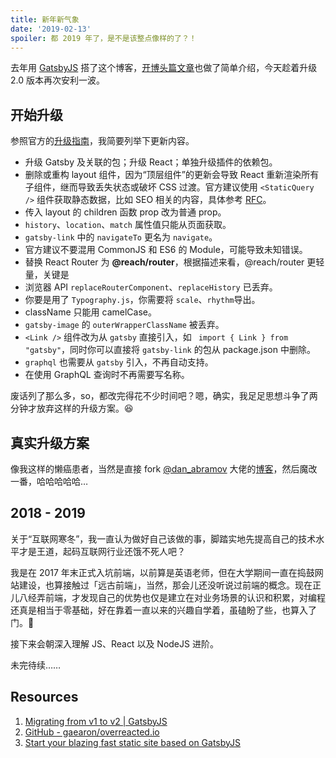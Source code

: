 ```yaml
---
title: 新年新气象
date: '2019-02-13'
spoiler: 都 2019 年了，是不是该整点像样的了？！
---
```


去年用 [GatsbyJS](https://www.gatsbyjs.org/) 搭了这个博客，[开博头篇文章](/site-is-alive)也做了简单介绍，今天趁着升级 2.0 版本再次安利一波。

## 开始升级

参照官方的[升级指南](https://www.gatsbyjs.org/docs/migrating-from-v1-to-v2/)，我简要列举下更新内容。

+ 升级 Gatsby 及关联的包；升级 React；单独升级插件的依赖包。
+ 删除或重构 layout 组件，因为“顶层组件”的更新会导致 React 重新渲染所有子组件，继而导致丢失状态或破坏 CSS 过渡。官方建议使用 `<StaticQuery />` 组件获取静态数据，比如 SEO 相关的内容，具体参考 [RFC](https://github.com/gatsbyjs/rfcs/blob/master/text/0002-remove-special-layout-components.md#detailed-design)。
+ 传入 layout 的 children 函数 prop 改为普通 prop。
+ `history`、`location`、`match` 属性值只能从页面获取。
+ `gatsby-link` 中的 `navigateTo` 更名为 `navigate`。
+ 官方建议不要混用 CommonJS 和 ES6 的 Module，可能导致未知错误。
+ 替换 React Router 为 **@reach/router**，根据描述来看，@reach/router 更轻量，关键是
+ 浏览器 API `replaceRouterComponent`、`replaceHistory` 已丢弃。
+ 你要是用了 `Typography.js`，你需要将 `scale`、`rhythm`导出。
+ className 只能用 camelCase。
+ `gatsby-image` 的 `outerWrapperClassName` 被丢弃。
+ `<Link />` 组件改为从 `gatsby` 直接引入，如 ` import { Link } from "gatsby"`，同时你可以直接将 `gatsby-link` 的包从 package.json 中删除。
+ `graphql` 也需要从 `gatsby` 引入，不再自动支持。
+ 在使用 GraphQL 查询时不再需要写名称。

废话列了那么多，so，都改完得花不少时间吧？嗯，确实，我足足思想斗争了两分钟才放弃这样的升级方案。😆

## 真实升级方案

像我这样的懒癌患者，当然是直接 fork [@dan_abramov](https://mobile.twitter.com/dan_abramov) 大佬的[博客](https://overreacted.io)，然后魔改一番，哈哈哈哈哈…

## 2018 - 2019

关于“互联网寒冬”，我一直认为做好自己该做的事，脚踏实地先提高自己的技术水平才是王道，起码互联网行业还饿不死人吧？

我是在 2017 年末正式入坑前端，以前算是英语老师，但在大学期间一直在捣鼓网站建设，也算接触过「远古前端」，当然，那会儿还没听说过前端的概念。现在正儿八经弄前端，才发现自己的优势也仅是建立在对业务场景的认识和积累，对编程还真是相当于零基础，好在靠着一直以来的兴趣自学着，虽磕盼了些，也算入了门。🤣

接下来会朝深入理解 JS、React 以及 NodeJS 进阶。

未完待续……

## Resources

1. [Migrating from v1 to v2 | GatsbyJS](https://www.gatsbyjs.org/docs/migrating-from-v1-to-v2/)
2. [GitHub - gaearon/overreacted.io](https://github.com/gaearon/overreacted.io)
3. [Start your blazing fast static site based on GatsbyJS](/site-is-alive)
